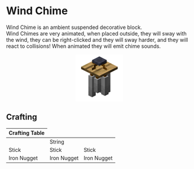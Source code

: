 # Wind Chime

<!--description:Learn everything about the Wind Chime, an ambient suspended animated decorative block.-->
<!--thumbnail:images/render/wind_chime.png-->

Wind Chime is an ambient suspended decorative block.  
Wind Chimes are very animated, when placed outside,
they will sway with the wind, they can be right-clicked and they will sway harder,
and they will react to collisions! When animated they will emit chime sounds.

<div style="display: flex; justify-content: center;">
<img alt="Wind Chime" title="Wind Chime" class="ls_pixelated" src="../images/render/wind_chime.png" width="128" height="128" />
</div>

<!-- TODO: include a video of the Wind Chime in action :3 -->

## Crafting

<table class="crafting-grid">
<thead>
    <th>Crafting Table</th>
</thead>
<tbody>
    <tr>
        <td></td>
        <td>String</td>
        <td></td>
    </tr>
    <tr>
        <td>Stick</td>
        <td>Stick</td>
        <td>Stick</td>
    </tr>
    <tr>
        <td>Iron Nugget</td>
        <td>Iron Nugget</td>
        <td>Iron Nugget</td>
    </tr>
</tbody>
</table>
